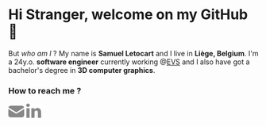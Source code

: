 # Hi Stranger, welcome on my GitHub 👋

But _who am I_ ? My name is **Samuel Letocart** and I live in **Liège, Belgium**. I'm a 24y.o. **software engineer** currently working @[EVS](https://evs.com/) and I also have got a bachelor's degree in **3D computer graphics**. 

### How to reach me ? 
[![email](./img/mail.png)](mailto:samuel.le.belgique@gmail.com)
[![linkedin](./img/linkedin.png)](https://www.linkedin.com/in/samuel-letocart/)

